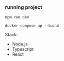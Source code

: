 ### running project

```shell
npm run dev

docker-compose up --build
```

Stack:

- Node.js
- Typescript
- React
